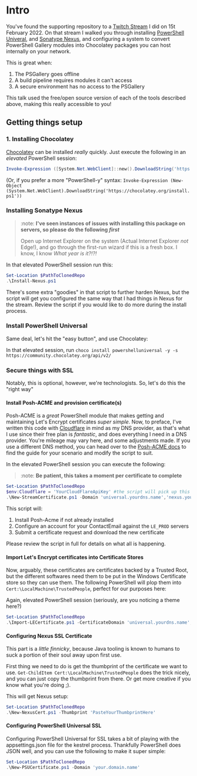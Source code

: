# Intro

You've found the supporting repository to a [Twitch Stream](https://twitch.tv/steviecoaster) I did on 15t February 2022. On that stream I walked you through installing [PowerShell Univeral](https://ironmansoftware.com/powershell-universal/), and [Sonatype Nexus](https://sonatype.com), and configuring a system to convert PowerShell Gallery modules into Chocolatey packages you can host internally on your network.

This is great when:

1. The PSGallery goes offline
2. A build pipeline requires modules it can't access
3. A secure environment has no access to the PSGallery

This talk used the free/open source version of each of the tools described above, making this really accessible to you!

## Getting things setup

### 1. Installing Chocolatey

[Chocolatey](https://chocolatey.org) can be installed _really_ quickly. Just execute the following in an _elevated_ PowerShell session:

```powershell
Invoke-Expression ([System.Net.WebClient]::new().DownloadString('https://chocolatey.org/install.ps1'))
```

(Or, if you prefer a more "PowerShell-y" syntax: `Invoke-Expression (New-Object (System.Net.WebClient).DownloadString('https://chocolatey.org/install.ps1'))`

### Installing Sonatype Nexus

>:note: **I've seen instances of issues with installing this package on servers, so please do the following _first_**
>
>Open up Internet Explorer on the system (Actual Internet Explorer _not_ Edge!), and go through the first-run wizard if this is a fresh box. I know, I know _What year is it?!?!_

In that elevated PowerShell session run this:

```powershell
Set-Location $PathToClonedRepo
.\Install-Nexus.ps1
```

There's some extra "goodies" in that script to further harden Nexus, but the script will get you configured the same way that I had things in Nexus for the stream. Review the script if you would like to do more during the install process.

### Install PowerShell Universal

Same deal, let's hit the "easy button", and use Chocolatey:

In that elevated session, run `choco install powershelluniversal -y -s https://community.chocolatey.org/api/v2/`

### Secure things with SSL

Notably, this is optional, however, we're technologists. So, let's do this the "right way"

#### Install Posh-ACME and provision certificate(s)

Posh-ACME is a _great_ PowerShell module that makes getting and maintaining Let's Encrypt certificates _super simple_. Now, to preface, I've written this code with [Cloudflare](https://cloudflare.com) in mind as my DNS provider, as that's what I use since their free plan is _fantastic_, and does everything I need in a DNS provider. You're mileage may vary here, and some adjustments made. If you use a different DNS method, you can head over to the [Posh-ACME docs](https://poshac.me) to find the guide for your scenario and modify the script to suit.

In the elevated PowerShell session you can execute the following:

>:note: **Be patient, this takes a moment per certificate to complete**
>

```powershell
Set-Location $PathToClonedRepo
$env:Cloudflare = 'YourCloudFlareApiKey' #the script will pick up this env variable, and use it
.\New-StreamCertificate.ps1 -Domain 'universal.yourdns.name','nexus.yourdns.name' -ContactEmail 'your@email.address'
```

This script will:

1. Install Posh-Acme if not already installed
2. Configure an account for your ContactEmail against the `LE_PROD` servers
3. Submit a certificate request and download the new certificate

Please review the script in full for details on what all is happening.

#### Import Let's Encrypt certificates into Certificate Stores

Now, arguably, these certificates are certificates backed by a Trusted Root, but the different softwares need them to be put in the Windows Certificate store so they can use them.
The following PowerShell will plop them into `Cert:\LocalMachine\TrustedPeople`, perfect for our purposes here:

Again, elevated PowerShell session (seriously, are you noticing a theme here?)

```powershell
Set-Location $PathToClonedRepo
.\Import-LECertificate.ps1 -CertificateDomain 'universal.yourdns.name','nexus.yourdns.name'
```

#### Configuring Nexus SSL Certificate

This part is a _little finnicky_, because Java tooling is known to humans to suck a portion of their soul away upon first use.

First thing we need to do is get the thumbprint of the certificate we want to use. `Get-ChildItem Cert:\LocalMachine\TrustedPeople` does the trick nicely, and you can just copy the thumbprint from there. Or get more creative if you know what you're doing ;).

This will get Nexus setup:

```powershell
Set-Location $PathToClonedRepo
.\New-NexusCert.ps1 -Thumbprint 'PasteYourThumbprintHere'
```

#### Configuring PowerShell Universal SSL

Configuring PowerShell Universal for SSL takes a bit of playing with the appsettings.json file for the kestrel process. Thankfully PowerShell does JSON well, and you can use the following to make it super simple:

```powershell
Set-Location $PathToClonedRepo
.\New-PSUCertificate.ps1 -Domain 'your.domain.name'
```
